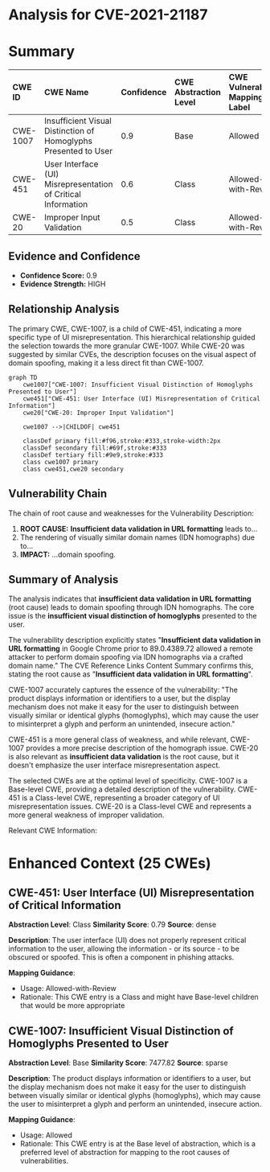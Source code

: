 # Analysis for CVE-2021-21187

# Summary
| CWE ID    | CWE Name                                                      | Confidence | CWE Abstraction Level | CWE Vulnerability Mapping Label | CWE-Vulnerability Mapping Notes |
| :-------- | :------------------------------------------------------------ | :--------- | :---------------------- | :------------------------------ | :------------------------------ |
| CWE-1007  | Insufficient Visual Distinction of Homoglyphs Presented to User | 0.9        | Base                    | Allowed                       | Primary CWE                     |
| CWE-451   | User Interface (UI) Misrepresentation of Critical Information | 0.6        | Class                   | Allowed-with-Review           | Secondary candidate             |
| CWE-20    | Improper Input Validation                                     | 0.5        | Class                   | Allowed-with-Review           | Secondary candidate             |

## Evidence and Confidence

*   **Confidence Score:** 0.9
*   **Evidence Strength:** HIGH

## Relationship Analysis
The primary CWE, CWE-1007, is a child of CWE-451, indicating a more specific type of UI misrepresentation. This hierarchical relationship guided the selection towards the more granular CWE-1007. While CWE-20 was suggested by similar CVEs, the description focuses on the visual aspect of domain spoofing, making it a less direct fit than CWE-1007.

```mermaid
graph TD
    cwe1007["CWE-1007: Insufficient Visual Distinction of Homoglyphs Presented to User"]
    cwe451["CWE-451: User Interface (UI) Misrepresentation of Critical Information"]
    cwe20["CWE-20: Improper Input Validation"]
    
    cwe1007 -->|CHILDOF| cwe451

    classDef primary fill:#f96,stroke:#333,stroke-width:2px
    classDef secondary fill:#69f,stroke:#333
    classDef tertiary fill:#9e9,stroke:#333
    class cwe1007 primary
    class cwe451,cwe20 secondary
```

## Vulnerability Chain
The chain of root cause and weaknesses for the Vulnerability Description:
  1.  **ROOT CAUSE:** **Insufficient data validation in URL formatting** leads to...
  2.  The rendering of visually similar domain names (IDN homographs) due to...
  3.  **IMPACT:** ...domain spoofing.

## Summary of Analysis
The analysis indicates that **insufficient data validation in URL formatting** (root cause) leads to domain spoofing through IDN homographs. The core issue is the **insufficient visual distinction of homoglyphs** presented to the user.

The vulnerability description explicitly states "**Insufficient data validation in URL formatting** in Google Chrome prior to 89.0.4389.72 allowed a remote attacker to perform domain spoofing via IDN homographs via a crafted domain name." The CVE Reference Links Content Summary confirms this, stating the root cause as "**Insufficient data validation in URL formatting**".

CWE-1007 accurately captures the essence of the vulnerability: "The product displays information or identifiers to a user, but the display mechanism does not make it easy for the user to distinguish between visually similar or identical glyphs (homoglyphs), which may cause the user to misinterpret a glyph and perform an unintended, insecure action."

CWE-451 is a more general class of weakness, and while relevant, CWE-1007 provides a more precise description of the homograph issue. CWE-20 is also relevant as **insufficient data validation** is the root cause, but it doesn't emphasize the user interface misrepresentation aspect.

The selected CWEs are at the optimal level of specificity. CWE-1007 is a Base-level CWE, providing a detailed description of the vulnerability. CWE-451 is a Class-level CWE, representing a broader category of UI misrepresentation issues. CWE-20 is a Class-level CWE and represents a more general weakness of improper validation.

Relevant CWE Information:

# Enhanced Context (25 CWEs)

## CWE-451: User Interface (UI) Misrepresentation of Critical Information
**Abstraction Level**: Class
**Similarity Score**: 0.79
**Source**: dense

**Description**:
The user interface (UI) does not properly represent critical information to the user, allowing the information - or its source - to be obscured or spoofed. This is often a component in phishing attacks.

**Mapping Guidance**:
- Usage: Allowed-with-Review
- Rationale: This CWE entry is a Class and might have Base-level children that would be more appropriate

## CWE-1007: Insufficient Visual Distinction of Homoglyphs Presented to User
**Abstraction Level**: Base
**Similarity Score**: 7477.82
**Source**: sparse

**Description**:
The product displays information or identifiers to a user, but the display mechanism does not make it easy for the user to distinguish between visually similar or identical glyphs (homoglyphs), which may cause the user to misinterpret a glyph and perform an unintended, insecure action.

**Mapping Guidance**:
- Usage: Allowed
- Rationale: This CWE entry is at the Base level of abstraction, which is a preferred level of abstraction for mapping to the root causes of vulnerabilities.